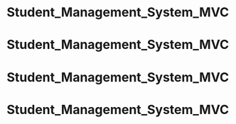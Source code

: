 # Student_Management_System_MVC
# Student_Management_System_MVC
# Student_Management_System_MVC
# Student_Management_System_MVC
